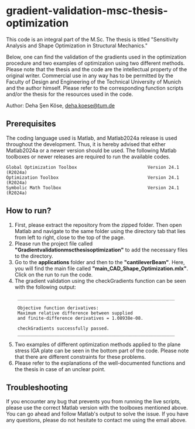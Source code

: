 # gradient-validation-msc-thesis-optimization
This code is an integral part of the M.Sc. The thesis is titled "Sensitivity Analysis and Shape Optimization in Structural Mechanics."

Below, one can find the validation of the gradients used in the optimization procedure and two examples of optimization using two different methods.
Please note that the thesis and the code are the intellectual property of the original writer. Commercial use in any way has to be permitted by the Faculty of Design and Engineering of the Technical University of Munich and the author himself.
Please refer to the corresponding function scripts and/or the thesis for the resources used in the code.

Author: Deha Şen Köse, deha.koese@tum.de

## Prerequisites
The coding language used is Matlab, and Matlab2024a release is used throughout the development. Thus, it is hereby advised that either Matlab2024a or a newer version should be used.
The following Matlab toolboxes or newer releases are required to run the available codes.
```
Global Optimization Toolbox                           Version 24.1        (R2024a)
Optimization Toolbox                                  Version 24.1        (R2024a)
Symbolic Math Toolbox                                 Version 24.1        (R2024a)
```
## How to run?
1. First, please extract the repository from the zipped folder. Then open Matlab and navigate to the same folder using the directory tab that lies from left to right, close to the top of the page.
2. Please run the project file called **"Gradientvalidationmscthesisoptimization"** to add the necessary files to the directory.
3. Go to the **applications** folder and then to the **"cantileverBeam"**. Here, you will find the main file called **"main_CAD_Shape_Optimization.mlx"**. Click on the run to run the code.
4. The gradient validation using the checkGradients function can be seen with the following output:
   ```
    ____________________________________________________________
    
    Objective function derivatives:
    Maximum relative difference between supplied 
    and finite-difference derivatives = 1.08938e-08.
    
    checkGradients successfully passed.
    ____________________________________________________________
   ```  
5. Two examples of different optimization methods applied to the plane stress IGA plate can be seen in the bottom part of the code. Please note that there are different constraints for these problems.
6. Please refer to the explanations of the well-documented functions and the thesis in case of an unclear point.

## Troubleshooting
If you encounter any bug that prevents you from running the live scripts, please use the correct Matlab version with the toolboxes mentioned above. You can go ahead and follow Matlab's output to solve the issue.
If you have any questions, please do not hesitate to contact me using the email above.
